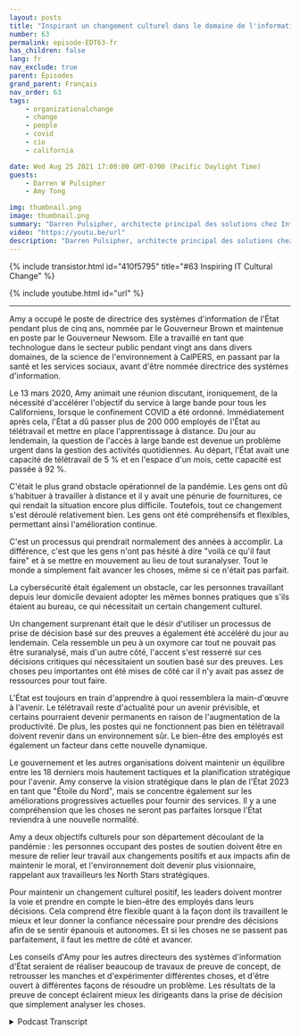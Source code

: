 ```yaml
---
layout: posts
title: "Inspirant un changement culturel dans le domaine de l'informatique"
number: 63
permalink: episode-EDT63-fr
has_children: false
lang: fr
nav_exclude: true
parent: Épisodes
grand_parent: Français
nav_order: 63
tags:
    - organizationalchange
    - change
    - people
    - covid
    - cio
    - california

date: Wed Aug 25 2021 17:00:00 GMT-0700 (Pacific Daylight Time)
guests:
    - Darren W Pulsipher
    - Amy Tong

img: thumbnail.png
image: thumbnail.png
summary: "Darren Pulsipher, architecte principal des solutions chez Intel, discute avec Amy Tong, CIO de l'État de Californie, de l'inspiration pour le changement culturel à la suite de la pandémie de COVID."
video: "https://youtu.be/url"
description: "Darren Pulsipher, architecte principal des solutions chez Intel, discute avec Amy Tong, CIO de l'État de Californie, de l'inspiration pour le changement culturel à la suite de la pandémie de COVID."
---
```


<div>
{% include transistor.html id="410f5795" title="#63 Inspiring IT Cultural Change" %}

{% include youtube.html id="url" %}
</div>

---

Amy a occupé le poste de directrice des systèmes d'information de l'État pendant plus de cinq ans, nommée par le Gouverneur Brown et maintenue en poste par le Gouverneur Newsom. Elle a travaillé en tant que technologue dans le secteur public pendant vingt ans dans divers domaines, de la science de l'environnement à CalPERS, en passant par la santé et les services sociaux, avant d'être nommée directrice des systèmes d'information.

Le 13 mars 2020, Amy animait une réunion discutant, ironiquement, de la nécessité d'accélérer l'objectif du service à large bande pour tous les Californiens, lorsque le confinement COVID a été ordonné. Immédiatement après cela, l'État a dû passer plus de 200 000 employés de l'État au télétravail et mettre en place l'apprentissage à distance. Du jour au lendemain, la question de l'accès à large bande est devenue un problème urgent dans la gestion des activités quotidiennes. Au départ, l'État avait une capacité de télétravail de 5 % et en l'espace d'un mois, cette capacité est passée à 92 %.

C'était le plus grand obstacle opérationnel de la pandémie. Les gens ont dû s'habituer à travailler à distance et il y avait une pénurie de fournitures, ce qui rendait la situation encore plus difficile. Toutefois, tout ce changement s'est déroulé relativement bien. Les gens ont été compréhensifs et flexibles, permettant ainsi l'amélioration continue.

C'est un processus qui prendrait normalement des années à accomplir. La différence, c'est que les gens n'ont pas hésité à dire "voilà ce qu'il faut faire" et à se mettre en mouvement au lieu de tout suranalyser. Tout le monde a simplement fait avancer les choses, même si ce n'était pas parfait.

La cybersécurité était également un obstacle, car les personnes travaillant depuis leur domicile devaient adopter les mêmes bonnes pratiques que s'ils étaient au bureau, ce qui nécessitait un certain changement culturel.

Un changement surprenant était que le désir d'utiliser un processus de prise de décision basé sur des preuves a également été accéléré du jour au lendemain. Cela ressemble un peu à un oxymore car tout ne pouvait pas être suranalysé, mais d'un autre côté, l'accent s'est resserré sur ces décisions critiques qui nécessitaient un soutien basé sur des preuves. Les choses peu importantes ont été mises de côté car il n'y avait pas assez de ressources pour tout faire.

L'État est toujours en train d'apprendre à quoi ressemblera la main-d'œuvre à l'avenir. Le télétravail reste d'actualité pour un avenir prévisible, et certains pourraient devenir permanents en raison de l'augmentation de la productivité. De plus, les postes qui ne fonctionnent pas bien en télétravail doivent revenir dans un environnement sûr. Le bien-être des employés est également un facteur dans cette nouvelle dynamique.

Le gouvernement et les autres organisations doivent maintenir un équilibre entre les 18 derniers mois hautement tactiques et la planification stratégique pour l'avenir. Amy conserve la vision stratégique dans le plan de l'État 2023 en tant que "Étoile du Nord", mais se concentre également sur les améliorations progressives actuelles pour fournir des services. Il y a une compréhension que les choses ne seront pas parfaites lorsque l'État reviendra à une nouvelle normalité.

Amy a deux objectifs culturels pour son département découlant de la pandémie : les personnes occupant des postes de soutien doivent être en mesure de relier leur travail aux changements positifs et aux impacts afin de maintenir le moral, et l'environnement doit devenir plus visionnaire, rappelant aux travailleurs les North Stars stratégiques.

Pour maintenir un changement culturel positif, les leaders doivent montrer la voie et prendre en compte le bien-être des employés dans leurs décisions. Cela comprend être flexible quant à la façon dont ils travaillent le mieux et leur donner la confiance nécessaire pour prendre des décisions afin de se sentir épanouis et autonomes. Et si les choses ne se passent pas parfaitement, il faut les mettre de côté et avancer.

Les conseils d'Amy pour les autres directeurs des systèmes d'information d'État seraient de réaliser beaucoup de travaux de preuve de concept, de retrousser les manches et d'expérimenter différentes choses, et d'être ouvert à différentes façons de résoudre un problème. Les résultats de la preuve de concept éclairent mieux les dirigeants dans la prise de décision que simplement analyser les choses.



<details>
<summary> Podcast Transcript </summary>

<p></p>

</details>

